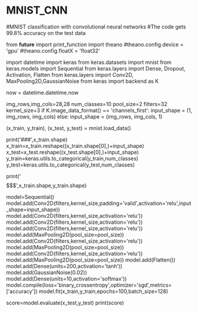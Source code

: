 # MNIST_CNN
#MNIST classification  with convolutional neural networks
#The code gets 99.8% accuracy on the test data

from __future__ import print_function
import theano
#theano.config.device = 'gpu'
#theano.config.floatX = 'float32'

import datetime
import keras
from keras.datasets import mnist
from keras.models import Sequential
from keras.layers import Dense, Dropout, Activation, Flatten
from keras.layers import Conv2D, MaxPooling2D,GaussianNoise
from keras import backend as K

now = datetime.datetime.now

img_rows,img_cols=28,28
num_classes=10
pool_size=2
filters=32
kernel_size=3
if K.image_data_format() == 'channels_first':
    input_shape = (1, img_rows, img_cols)
else:
    input_shape = (img_rows, img_cols, 1)

(x_train, y_train), (x_test, y_test) = mnist.load_data()

print('###',x_train.shape)
x_train=x_train.reshape((x_train.shape[0],)+input_shape)
x_test=x_test.reshape((x_test.shape[0],)+input_shape)
y_train=keras.utils.to_categorical(y_train,num_classes)
y_test=keras.utils.to_categorical(y_test,num_classes)

print('$$$$$$$',x_train.shape,y_train.shape)

model=Sequential()
model.add(Conv2D(filters,kernel_size,padding='valid',activation='relu',input_shape=input_shape))
model.add(Conv2D(filters,kernel_size,activation='relu'))
model.add(Conv2D(filters,kernel_size,activation='relu'))
model.add(Conv2D(filters,kernel_size,activation='relu'))
model.add(MaxPooling2D(pool_size=pool_size))
model.add(Conv2D(filters,kernel_size,activation='relu'))
model.add(MaxPooling2D(pool_size=pool_size))
model.add(Conv2D(filters,kernel_size,activation='relu'))
model.add(MaxPooling2D(pool_size=pool_size))
model.add(Flatten())
model.add(Dense(units=200,activation='tanh'))
model.add(GaussianNoise(0.02))
model.add(Dense(units=10,activation='softmax'))
model.compile(loss='binary_crossentropy',optimizer='sgd',metrics=['accuracy'])
model.fit(x_train,y_train,epochs=100,batch_size=128)

score=model.evaluate(x_test,y_test)
print(score)
